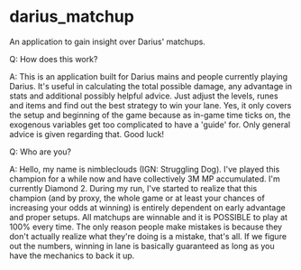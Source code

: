# darius_matchup
An application to gain insight over Darius' matchups.

Q: How does this work?

A: This is an application built for Darius mains and people currently playing Darius. It's useful in calculating the total possible damage, any advantage in stats and additional possibly helpful advice. Just adjust the levels, runes and items and find out the best strategy to win your lane. Yes, it only covers the setup and beginning of the game because as in-game time ticks on, the exogenous variables get too complicated to have a 'guide' for. Only general advice is given regarding that. Good luck!

Q: Who are you?

A: Hello, my name is nimbleclouds (IGN: Struggling Dog). I've played this champion for a while now and have collectively 3M MP accumulated. I'm currently Diamond 2. During my run, I've started to realize that this champion (and by proxy, the whole game or at least your chances of increasing your odds at winning) is entirely dependent on early advantage and proper setups. All matchups are winnable and it is POSSIBLE to play at 100% every time. The only reason people make mistakes is because they don't actually realize what they're doing is a mistake, that's all. If we figure out the numbers, winning in lane is basically guaranteed as long as you have the mechanics to back it up.
